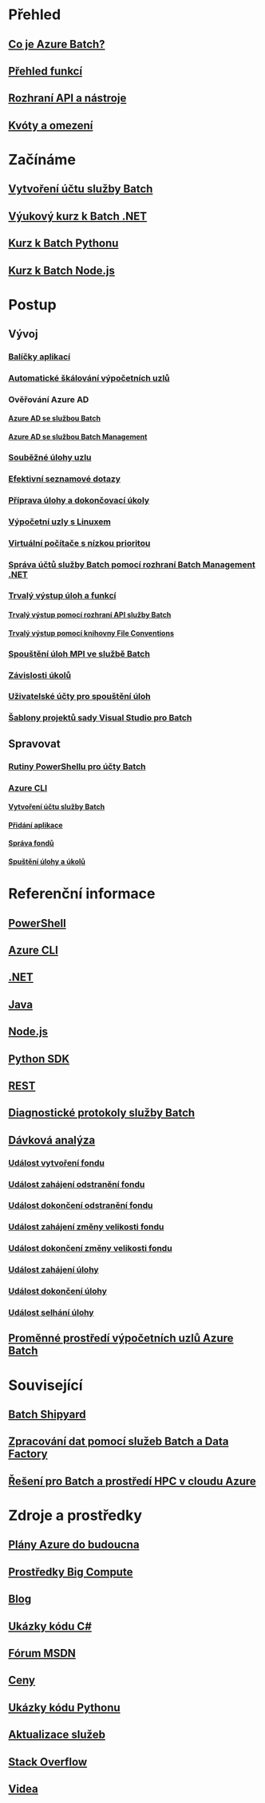 # Přehled
## [Co je Azure Batch?](batch-technical-overview.md)
## [Přehled funkcí](batch-api-basics.md)
## [Rozhraní API a nástroje](batch-apis-tools.md)
## [Kvóty a omezení](batch-quota-limit.md)
# Začínáme
## [Vytvoření účtu služby Batch](batch-account-create-portal.md)
## [Výukový kurz k Batch .NET](batch-dotnet-get-started.md)
## [Kurz k Batch Pythonu](batch-python-tutorial.md)
## [Kurz k Batch Node.js](batch-nodejs-get-started.md)
# Postup
## Vývoj
### [Balíčky aplikací](batch-application-packages.md)
### [Automatické škálování výpočetních uzlů](batch-automatic-scaling.md)
### Ověřování Azure AD
#### [Azure AD se službou Batch](batch-aad-auth.md)
#### [Azure AD se službou Batch Management](batch-aad-auth-management.md)
### [Souběžné úlohy uzlu](batch-parallel-node-tasks.md)
### [Efektivní seznamové dotazy](batch-efficient-list-queries.md)
### [Příprava úlohy a dokončovací úkoly](batch-job-prep-release.md)
### [Výpočetní uzly s Linuxem](batch-linux-nodes.md)
### [Virtuální počítače s nízkou prioritou](batch-low-pri-vms.md)
### [Správa účtů služby Batch pomocí rozhraní Batch Management .NET](batch-management-dotnet.md)
### [Trvalý výstup úloh a funkcí](batch-task-output.md)
#### [Trvalý výstup pomocí rozhraní API služby Batch](batch-task-output-files.md)
#### [Trvalý výstup pomocí knihovny File Conventions](batch-task-output-file-conventions.md)
### [Spouštění úloh MPI ve službě Batch](batch-mpi.md)
### [Závislosti úkolů](batch-task-dependencies.md)
### [Uživatelské účty pro spouštění úloh](batch-user-accounts.md)
### [Šablony projektů sady Visual Studio pro Batch](batch-visual-studio-templates.md)
## Spravovat
### [Rutiny PowerShellu pro účty Batch](batch-powershell-cmdlets-get-started.md)
### [Azure CLI](batch-cli-get-started.md)
#### [Vytvoření účtu služby Batch](./scripts/batch-cli-sample-create-account.md)
#### [Přidání aplikace](./scripts/batch-cli-sample-add-application.md)
#### [Správa fondů](./scripts/batch-cli-sample-manage-pool.md)
#### [Spuštění úlohy a úkolů](./scripts/batch-cli-sample-run-job.md)

# Referenční informace
## [PowerShell](/powershell/module/azurerm.batch)
## [Azure CLI](/cli/azure/batch)
## [.NET](/dotnet/api/microsoft.azure.batch)
## [Java](/java/api/com.microsoft.azure.batch)
## [Node.js](http://azure.github.io/azure-sdk-for-node/azure-batch/latest)
## [Python SDK](http://azure-sdk-for-python.readthedocs.io/en/latest/ref/azure.batch.html)
## [REST](/rest/api/batchservice)
## [Diagnostické protokoly služby Batch](batch-diagnostics.md)
## [Dávková analýza](batch-analytics.md)
### [Událost vytvoření fondu](batch-pool-create-event.md)
### [Událost zahájení odstranění fondu](batch-pool-delete-start-event.md)
### [Událost dokončení odstranění fondu](batch-pool-delete-complete-event.md)
### [Událost zahájení změny velikosti fondu](batch-pool-resize-start-event.md)
### [Událost dokončení změny velikosti fondu](batch-pool-resize-complete-event.md)
### [Událost zahájení úlohy](batch-task-start-event.md)
### [Událost dokončení úlohy](batch-task-complete-event.md)
### [Událost selhání úlohy](batch-task-fail-event.md)
## [Proměnné prostředí výpočetních uzlů Azure Batch](batch-compute-node-environment-variables.md)

# Související
## [Batch Shipyard](https://github.com/Azure/batch-shipyard)
## [Zpracování dat pomocí služeb Batch a Data Factory](../data-factory/data-factory-data-processing-using-batch.md?toc=%2fazure%2fbatch%2ftoc.json)
## [Řešení pro Batch a prostředí HPC v cloudu Azure](batch-hpc-solutions.md)

# Zdroje a prostředky
## [Plány Azure do budoucna](https://azure.microsoft.com/roadmap/)
## [Prostředky Big Compute](big-compute-resources.md)
## [Blog](https://blogs.technet.microsoft.com/windowshpc/)
## [Ukázky kódu C#](https://github.com/Azure/azure-batch-samples/tree/master/CSharp/)
## [Fórum MSDN](https://social.msdn.microsoft.com/Forums/en-us/home?forum=azurebatch)
## [Ceny](https://azure.microsoft.com/pricing/details/batch/)
## [Ukázky kódu Pythonu](https://github.com/Azure/azure-batch-samples/tree/master/Python/Batch)
## [Aktualizace služeb](https://azure.microsoft.com/updates/?product=batch&updatetype=&platform=)
## [Stack Overflow](http://stackoverflow.com/questions/tagged/azure-batch)
## [Videa](https://azure.microsoft.com/documentation/videos/index/?services=batch)


